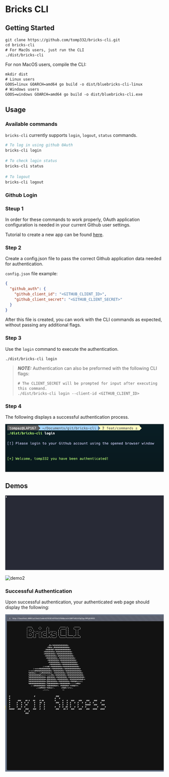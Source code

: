 # Bricks CLI

## Getting Started

```shell
git clone https://github.com/tomp332/bricks-cli.git
cd bricks-cli
# For MacOs users, just run the CLI
./dist/bricks-cli 
```

For non MacOS users, compile the CLI:

```shell
mkdir dist
# Linux users
GOOS=linux GOARCH=amd64 go build -o dist/bluebricks-cli-linux
# Windows users
GOOS=windows GOARCH=amd64 go build -o dist/bluebricks-cli.exe
```

## Usage



### Available commands

`bricks-cli` currently supports `login`, `logout`, `status` commands. 

```sh
# To log in using github 0Auth
bricks-cli login

# To check login status
bricks-cli status

# To logout
bricks-cli logout
```


### Github Login 



### Steup 1

In order for these commands to work properly,
0Auth application configuration is needed in your current Github user settings.

Tutorial to create a new app can be found [here](https://docs.github.com/en/apps/oauth-apps/building-oauth-apps/creating-an-oauth-app).


### Step 2

Create a config.json file to pass the correct Github application data needed for authentication.

`config.json` file example:
```json
{
  "github_auth": {
    "github_client_id": "<GITHUB_CLIENT_ID>",
    "github_client_secret": "<GITHUB_CLIENT_SECRET>"
  }
}
```

After this file is created, you can work with the CLI commands as expected, without passing any additional flags.

### Step 3

Use the `login` command to execute the authentication.

```shell
./dist/bricks-cli login
```


> **_NOTE:_**  Authentication can also be preformed with the following CLI flags:
> ```shell
> # The CLIENT_SECRET will be prompted for input after executing this command.
> ./dist/bricks-cli login --client-id <GITHUB_CLIENT_ID>



### Step 4

The following displays a successful authentication process.

![img.png](docs/images/login.png)


## Demos

![demo](docs/gifs/demo.gif)

![demo2](docs/gifs/login_demo.gif)

### Successful Authentication

Upon successful authentication, your authenticated web page should display the following:

<img alt="img.png" height="500" src="./docs/images/img.png" width="600"/>

